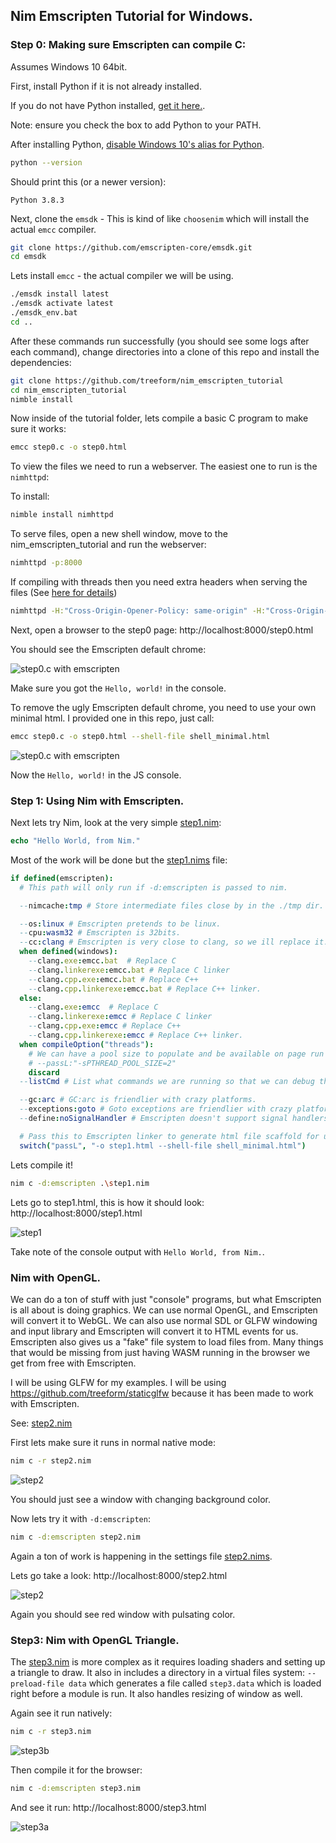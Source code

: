 ## Nim Emscripten Tutorial for Windows.

### Step 0: Making sure Emscripten can compile C:

Assumes Windows 10 64bit.

First, install Python if it is not already installed.

If you do not have Python installed, [get it here.](https://www.python.org/downloads/).

Note: ensure you check the box to add Python to your PATH.

After installing Python, [disable Windows 10's alias for Python](https://stackoverflow.com/questions/58754860/cmd-opens-window-store-when-i-type-python).

```sh
python --version
```

Should print this (or a newer version):

```
Python 3.8.3
```

Next, clone the `emsdk` - This is kind of like `choosenim` which will install the actual `emcc` compiler.

```sh
git clone https://github.com/emscripten-core/emsdk.git
cd emsdk
```

Lets install `emcc` - the actual compiler we will be using.

```sh
./emsdk install latest
./emsdk activate latest
./emsdk_env.bat
cd ..
```

After these commands run successfully (you should see some logs after each command), change directories into a clone of this repo and install the dependencies:

```sh
git clone https://github.com/treeform/nim_emscripten_tutorial
cd nim_emscripten_tutorial
nimble install
```

Now inside of the tutorial folder, lets compile a basic C program to make sure it works:

```sh
emcc step0.c -o step0.html
```

To view the files we need to run a webserver. The easiest one to run is the `nimhttpd`:

To install:
```sh
nimble install nimhttpd
```

To serve files, open a new shell window, move to the nim_emscripten_tutorial and run the webserver:
```sh
nimhttpd -p:8000
```

If compiling with threads then you need extra headers when serving the files (See [here for details](https://developer.mozilla.org/en-US/docs/Web/JavaScript/Reference/Global_Objects/SharedArrayBuffer#security_requirements))
```sh
nimhttpd -H:"Cross-Origin-Opener-Policy: same-origin" -H:"Cross-Origin-Embedder-Policy: require-corp"
```

Next, open a browser to the step0 page: http://localhost:8000/step0.html

You should see the Emscripten default chrome:

![step0.c with emscripten](imgs/step0a.png)

Make sure you got the `Hello, world!` in the console.

To remove the ugly Emscripten default chrome, you need to use your own minimal html. I provided one in this repo, just call:

```sh
emcc step0.c -o step0.html --shell-file shell_minimal.html
```

![step0.c with emscripten](imgs/step0b.png)

Now the `Hello, world!` in the JS console.

### Step 1: Using Nim with Emscripten.

Next lets try Nim, look at the very simple [step1.nim](step1.nim):
```nim
echo "Hello World, from Nim."
```

Most of the work will be done but the [step1.nims](step1.nims) file:
```nim
if defined(emscripten):
  # This path will only run if -d:emscripten is passed to nim.

  --nimcache:tmp # Store intermediate files close by in the ./tmp dir.

  --os:linux # Emscripten pretends to be linux.
  --cpu:wasm32 # Emscripten is 32bits.
  --cc:clang # Emscripten is very close to clang, so we ill replace it.
  when defined(windows):
    --clang.exe:emcc.bat  # Replace C
    --clang.linkerexe:emcc.bat # Replace C linker
    --clang.cpp.exe:emcc.bat # Replace C++
    --clang.cpp.linkerexe:emcc.bat # Replace C++ linker.
  else:
    --clang.exe:emcc  # Replace C
    --clang.linkerexe:emcc # Replace C linker
    --clang.cpp.exe:emcc # Replace C++
    --clang.cpp.linkerexe:emcc # Replace C++ linker.
  when compileOption("threads"):
    # We can have a pool size to populate and be available on page run
    # --passL:"-sPTHREAD_POOL_SIZE=2"
    discard
  --listCmd # List what commands we are running so that we can debug them.

  --gc:arc # GC:arc is friendlier with crazy platforms.
  --exceptions:goto # Goto exceptions are friendlier with crazy platforms.
  --define:noSignalHandler # Emscripten doesn't support signal handlers.

  # Pass this to Emscripten linker to generate html file scaffold for us.
  switch("passL", "-o step1.html --shell-file shell_minimal.html")
```

Lets compile it!

```sh
nim c -d:emscripten .\step1.nim
```

Lets go to step1.html, this is how it should look: http://localhost:8000/step1.html

![step1](imgs/step1.png)

Take note of the console output with `Hello World, from Nim.`.

### Nim with OpenGL.

We can do a ton of stuff with just "console" programs, but what Emscripten is all about is doing graphics. We can use normal OpenGL, and Emscripten will convert it to WebGL. We can also use normal SDL or GLFW windowing and input library and Emscripten will convert it to HTML events for us. Emscripten also gives us a "fake" file system to load files from. Many things that would be missing from just having WASM running in the browser we get from free with Emscripten.

I will be using GLFW for my examples. I will be using https://github.com/treeform/staticglfw because it has been made to work with Emscripten.

See: [step2.nim](step2.nim)

First lets make sure it runs in normal native mode:

```sh
nim c -r step2.nim
```

![step2](imgs/step2a.png)

You should just see a window with changing background color.

Now lets try it with `-d:emscripten`:

```sh
nim c -d:emscripten step2.nim
```

Again a ton of work is happening in the settings file [step2.nims](step2.nims).

Lets go take a look: http://localhost:8000/step2.html

![step2](imgs/step2b.png)


Again you should see red window with pulsating color.

### Step3: Nim with OpenGL Triangle.

The [step3.nim](step3.nim) is more complex as it requires loading shaders and setting up a triangle to draw. It also in includes a directory in a virtual files system:
`--preload-file data` which generates a file called `step3.data` which is loaded right before a module is run. It also handles resizing of window as well.

Again see it run natively:
```sh
nim c -r step3.nim
```

![step3b](imgs/step3a.png)

Then compile it for the browser:
```sh
nim c -d:emscripten step3.nim
```

And see it run: http://localhost:8000/step3.html

![step3a](imgs/step3b.png)
